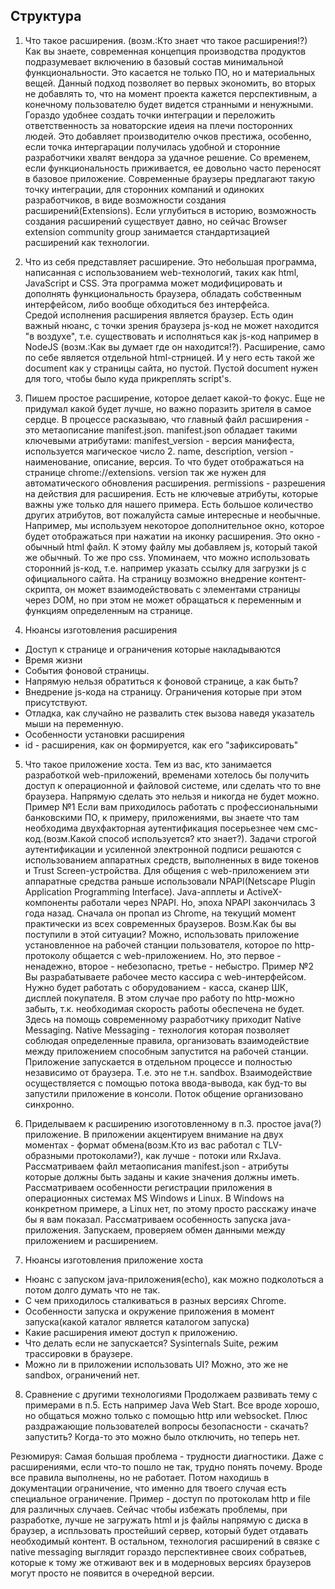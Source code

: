 ## Структура 

1. Что такое расширения. (возм.:Кто знает что такое расширения!?)
Как вы знаете, современная концепция производства продуктов подразумевает включению в базовый состав минимальной функциональности. Это касается не только ПО, но и материальных вещей. Данный подход позволяет во первых экономить, во вторых не добавлять то, что на момент проекта кажется перспективным, а конечному пользователю будет видется странными и ненужными. Гораздо удобнее создать точки интеграции и переложить ответственность за новаторские идеия на плечи посторонних людей. Это добавляет производителю очков престижа, особенно, если точка интергарации получилась удобной и сторонние разработчики хвалят вендора за удачное решение. Со временем, если функциональность приживается, ее довольно часто переносят в базовое приложение. 
Современные браузеры предлагают такую точку интеграции, для сторонних компаний и одиноких разработчиков, в виде возможности создания расширений(Extensions). Если углубиться в историю, возможность создания расширений существует давно, но сейчас Browser extension community group занимается стандартизацией расширений как технологии.

2. Что из себя представляет расширение.
Это небольшая программа, написанная с использованием web-технологий, таких как html, JavaScript и CSS. Эта программа может модифицировать и дополнять функциональность браузера, обладать собственным интерфейсом, либо вообще обходиться без интерфейса.  
Средой исполнения расширения является браузер.
Есть один важный нюанс, с точки зрения браузера js-код не может находится "в воздухе", т.е. существовать и исполняться как js-код например в NodeJS (возм.:Как вы думает где он находится!?). 
Расширение, само по себе является отдельной html-стрницей. И у него есть такой же document как у страницы сайта, но пустой. Пустой document нужен для того, чтобы было куда прикреплять script's.  

3. Пишем простое расширение, которое делает какой-то фокус. Еще не придумал какой будет лучше, но важно поразить зрителя в самое сердце. 
В процессе расказываю, что главный файл расширения - это метаописание manifest.json. manifest.json обладает такими ключевыми атрибутами:
manifest_version - версия манифеста, используется магическое число 2.
name, description, version - наименование, описание, версия. То что будет отображаться на странице chrome://extensions. version так же нужен для автоматического обновления расширения.
permissions - разрешения на действия для расширения.
Есть не ключевые атрибуты, которые важны уже только для нашего примера.
Есть большое количество других атрибутов, вот пожалуйста самые интересные и необычные.
Например, мы используем некоторое дополнительное окно, которое будет отображаться при нажатии на иконку расширения. Это окно - обычный html файл. К этому файлу мы добавляем js, который такой же обычный. То же про css. Упоминаем, что можно использовать сторонний js-код, т.е. например указать ссылку для загрузки js с официального сайта.
На страницу возможно внедрение контент-скрипта, он может взаимодействовать с элементами страницы через DOM, но при этом не может обращаться к переменным и функциям определенным на странице. 

4. Нюансы изготовления расширения
* Доступ к странице и ограничения которые накладываются
* Время жизни
* Cобытия фоновой страницы.
* Напрямую нельзя обратиться к фоновой странице, а как быть?
* Внедрение js-кода на страницу. Ограничения которые при этом присутствуют.
* Отладка, как случайно не развалить стек вызова наведя указатель мыши на переменную.
* Особенности установки расширения
* id - расширения, как он формируется, как его "зафиксировать"

5.	Что такое приложение хоста.
Тем из вас, кто занимается разработкой web-приложений, временами хотелось бы получить доступ к операционной и файловой системе, или сделать что то вне браузера. Напрямую сделать это нельзя и никогда не будет можно.
Пример №1
Если вам приходилось работать с профессиональными банковскими ПО, к примеру, приложениями, вы знаете что там необходима двухфакторная аутентификация посерьезнее чем смс-код.(возм.Какой способ используется? кто знает?). Задачи строгой аутентификации и усиленной электронной подписи решаются с использованием аппаратных средств, выполненных в виде токенов и Trust Screen-устройства. Для общения с web-приложением эти аппаратные средства раньше использовали NPAPI(Netscape Plugin Application Programming Interface). Java-апплеты и ActiveX-компоненты работали через NPAPI.
Но, эпоха NPAPI закончилась 3 года назад. Сначала он пропал из Chrome, на текущий момент практически из всех современных браузеров.
Возм.Как бы вы поступили в этой ситуации? Можно, использовать приложение установленное на рабочей станции пользователя, которое по http-протоколу общается с web-приложением. Но, это первое - ненадежно, второе - небезопасно, третье - небыстро.
Пример №2
Вы разрабатываете рабочее место кассира с web-интерфейсом. Нужно будет работать с оборудованием - касса, сканер ШК, дисплей покупателя. В этом случае про работу по http-можно забыть, т.к. необходимая скорость работы обеспечена не будет.
Здесь на помощь современному разработчику приходит Native Messaging.
Native Messaging - технология которая позволяет соблюдая определенные правила, организовать взаимодействие между приложением способным запустится на рабочей станции. Приложение запускается в отдельном процессе и полностью независимо от браузера. Т.е. это не т.н. sandbox. Взаимодействие осуществляется с помощью потока ввода-вывода, как буд-то вы запустили приложение в консоли. Поток общение организовано синхронно.      

6. Приделываем к расширению изоготовленному в п.3. простое java(?) приложение.
В приложении акцентируем внимание на двух моментах - формат обмена(возм.Кто из вас работал с TLV-образными протоколами?), как лучше - потоки или RxJava.
Рассматриваем файл метаописания manifest.json - атрибуты которые должны быть заданы и какие значения должны иметь.
Рассматриваем особенности регистрации приложения в операционных системах MS Windows и Linux. В Windows на конкретном примере, а Linux нет, по этому просто расскажу иначе бы я вам показал.
Рассматриваем особенность запуска java-приложения.
Запускаем, проверяем обмен данными между приложением и расширением. 

7.	Нюансы изготовления приложение хоста
* Нюанс с запуском java-приложения(echo), как можно подколоться а потом долго думать что не так.
* С чем приходилось сталкиваться в разных версиях Chrome.
* Особенности запуска и окружение приложения в момент запуска(какой каталог является каталогом запуска)
* Какие расширения имеют доступ к приложению.  
* Что делать если не запускается? Sysinternals Suite, режим трассировки в браузере.
* Можно ли в приложении использовать UI? Можно, это же не sandbox, ограничений нет.

8.	Сравнение с другими технологиями
Продолжаем развивать тему с примерами в п.5. Есть например Java Web Start. Все вроде хорошо, но общаться можно только с помощью http или websocket. Плюс раздражающие пользователей вопросы безопасности - скачать? запустить? Когда-то это можно было отключить, но теперь нет. 

Резюмируя: Самая большая проблема - трудности диагностики. Даже с расширениями, если что-то пошло не так, трудно понять почему. Вроде все правила выполнены, но не работает. Потом находишь в документации ограничение, что именно для твоего случая есть специальное ограничение. Пример - доступ по протоколам http и file для различных случаев. Сейчас чтобы избежать проблемы, при разработке, лучше не загружать html и js файлы напрямую с диска в браузер, а испльзовать простейший сервер, который будет отдавать необходимый контент. 
 В остальном, технология расширений в связке с native messaging выглядит гораздо перспективнее своих собратьев, которые к тому же отживают век и в модерновых версиях браузеров могут просто не появится в очередной версии. 
